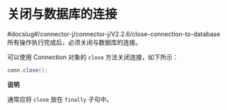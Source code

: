 关闭与数据库的连接 
==============================
#docslug#/connector-j/connector-j/V2.2.6/close-connection-to-database
所有操作执行完成后，必须关闭与数据库的连接。

可以使用 Connection 对象的 `close` 方法关闭连接，如下所示：

```java
conn.close();
```


**说明**



通常应将 `close` 放在 `finally` 子句中。

